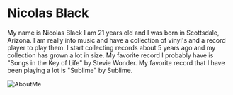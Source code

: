 # Nicolas Black
My name is Nicolas Black I am 21 years old and I was born in Scottsdale, Arizona. I am really into music and have a collection of vinyl's and a record player to play them. I start collecting records about 5 years ago and my collection has grown a lot in size. My favorite record I probably have is "Songs in the Key of Life" by Stevie Wonder. My favorite record that I have been playing a lot is "Sublime" by Sublime.

![AboutMe](https://user-images.githubusercontent.com/78877662/215542741-28ec0ac9-9745-456d-b9cc-2f3eea56e74e.jpg)
